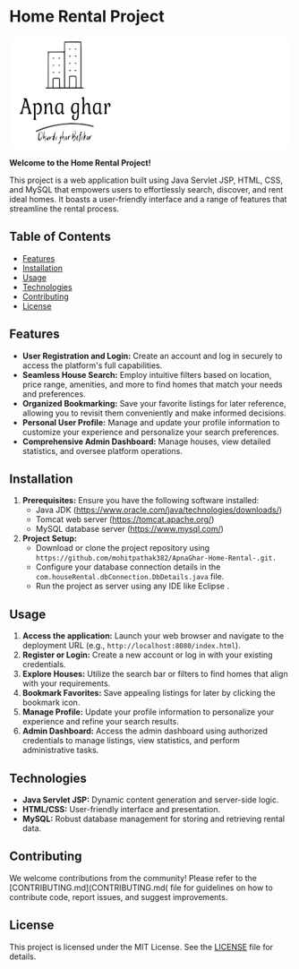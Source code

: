 # Home Rental Project

<div style="background-color: white;">
  <img src="src/main/webapp/assets/images/hrmlogo.svg" alt="Project Logo" width="200" height="200">
</div>

**Welcome to the Home Rental Project!**

This project is a web application built using Java Servlet JSP, HTML, CSS, and MySQL that empowers users to effortlessly search, discover, and rent ideal homes. It boasts a user-friendly interface and a range of features that streamline the rental process.

## Table of Contents

- [Features](#features)
- [Installation](#installation)
- [Usage](#usage)
- [Technologies](#technologies)
- [Contributing](#contributing)
- [License](#license)

## Features

- **User Registration and Login:** Create an account and log in securely to access the platform's full capabilities.
- **Seamless House Search:** Employ intuitive filters based on location, price range, amenities, and more to find homes that match your needs and preferences.
- **Organized Bookmarking:** Save your favorite listings for later reference, allowing you to revisit them conveniently and make informed decisions.
- **Personal User Profile:** Manage and update your profile information to customize your experience and personalize your search preferences.
- **Comprehensive Admin Dashboard:** Manage houses, view detailed statistics, and oversee platform operations.

## Installation

1. **Prerequisites:** Ensure you have the following software installed:
   - Java JDK (https://www.oracle.com/java/technologies/downloads/)
   - Tomcat web server (https://tomcat.apache.org/)
   - MySQL database server (https://www.mysql.com/)
2. **Project Setup:**
   - Download or clone the project repository using `https://github.com/mohitpathak382/ApnaGhar-Home-Rental-.git.`
   - Configure your database connection details in the `com.houseRental.dbConnection.DbDetails.java` file.
   - Run the project as server using any IDE like Eclipse .

## Usage

1. **Access the application:** Launch your web browser and navigate to the deployment URL (e.g., `http://localhost:8080/index.html`).
2. **Register or Login:** Create a new account or log in with your existing credentials.
3. **Explore Houses:** Utilize the search bar or filters to find homes that align with your requirements.
4. **Bookmark Favorites:** Save appealing listings for later by clicking the bookmark icon.
5. **Manage Profile:** Update your profile information to personalize your experience and refine your search results.
6. **Admin Dashboard:** Access the admin dashboard using authorized credentials to manage listings, view statistics, and perform administrative tasks.

## Technologies

- **Java Servlet JSP:** Dynamic content generation and server-side logic.
- **HTML/CSS:** User-friendly interface and presentation.
- **MySQL:** Robust database management for storing and retrieving rental data.

## Contributing

We welcome contributions from the community! Please refer to the [CONTRIBUTING.md](CONTRIBUTING.md( file for guidelines on how to contribute code, report issues, and suggest improvements.

## License

This project is licensed under the MIT License. See the [LICENSE](LICENSE.txt) file for details.

